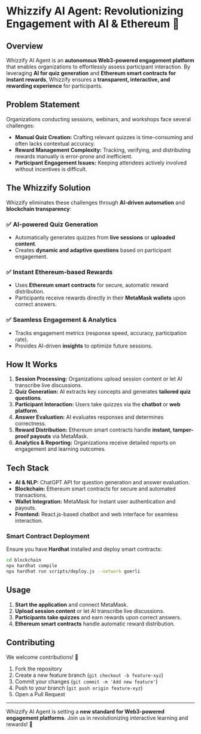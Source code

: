 # Whizzify AI Agent: Revolutionizing Engagement with AI & Ethereum 🚀

## Overview  
Whizzify AI Agent is an **autonomous Web3-powered engagement platform** that enables organizations to effortlessly assess participant interaction. By leveraging **AI for quiz generation** and **Ethereum smart contracts for instant rewards**, Whizzify ensures a **transparent, interactive, and rewarding experience** for participants.

## Problem Statement  
Organizations conducting sessions, webinars, and workshops face several challenges:
- **Manual Quiz Creation:** Crafting relevant quizzes is time-consuming and often lacks contextual accuracy.
- **Reward Management Complexity:** Tracking, verifying, and distributing rewards manually is error-prone and inefficient.
- **Participant Engagement Issues:** Keeping attendees actively involved without incentives is difficult.

## The Whizzify Solution  
Whizzify eliminates these challenges through **AI-driven automation** and **blockchain transparency**:
### ✅ AI-powered Quiz Generation  
- Automatically generates quizzes from **live sessions** or **uploaded content**.
- Creates **dynamic and adaptive questions** based on participant engagement.

### ✅ Instant Ethereum-based Rewards  
- Uses **Ethereum smart contracts** for secure, automatic reward distribution.
- Participants receive rewards directly in their **MetaMask wallets** upon correct answers.

### ✅ Seamless Engagement & Analytics  
- Tracks engagement metrics (response speed, accuracy, participation rate).
- Provides AI-driven **insights** to optimize future sessions.

## How It Works  
1. **Session Processing:** Organizations upload session content or let AI transcribe live discussions.  
2. **Quiz Generation:** AI extracts key concepts and generates **tailored quiz questions**.  
3. **Participant Interaction:** Users take quizzes via the **chatbot** or **web platform**.  
4. **Answer Evaluation:** AI evaluates responses and determines correctness.  
5. **Reward Distribution:** Ethereum smart contracts handle **instant, tamper-proof payouts** via MetaMask.  
6. **Analytics & Reporting:** Organizations receive detailed reports on engagement and learning outcomes.  

## Tech Stack  
- **AI & NLP:** ChatGPT API for question generation and answer evaluation.  
- **Blockchain:** Ethereum smart contracts for secure and automated transactions.  
- **Wallet Integration:** MetaMask for instant user authentication and payouts.  
- **Frontend:** React.js-based chatbot and web interface for seamless interaction.  

### Smart Contract Deployment  
Ensure you have **Hardhat** installed and deploy smart contracts:
```sh
cd blockchain
npx hardhat compile
npx hardhat run scripts/deploy.js --network goerli
```

## Usage  
1. **Start the application** and connect MetaMask.
2. **Upload session content** or let AI transcribe live discussions.
3. **Participants take quizzes** and earn rewards upon correct answers.
4. **Ethereum smart contracts** handle automatic reward distribution.

## Contributing  
We welcome contributions! 🚀
1. Fork the repository
2. Create a new feature branch (`git checkout -b feature-xyz`)
3. Commit your changes (`git commit -m 'Add new feature'`)
4. Push to your branch (`git push origin feature-xyz`)
5. Open a Pull Request

---

Whizzify AI Agent is setting a **new standard for Web3-powered engagement platforms**. Join us in revolutionizing interactive learning and rewards! 🚀
